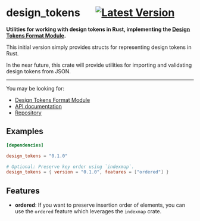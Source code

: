 # design_tokens &emsp; [![Latest Version]][crates.io]

[Latest Version]: https://img.shields.io/crates/v/design_tokens.svg
[crates.io]: https://crates.io/crates/design_tokens

**Utilities for working with design tokens in Rust, implementing the [Design Tokens Format Module](https://design-tokens.github.io/community-group/format/).**

This initial version simply provides structs for representing design tokens in Rust.

In the near future, this crate will provide utilities for importing and validating design tokens from JSON.

---

You may be looking for:

- [Design Tokens Format Module](https://design-tokens.github.io/community-group/format/)
- [API documentation](https://docs.rs/design_tokens)
- [Repository](https://github.com/iamnbutler/design_tokens)

## Examples

```toml
[dependencies]

design_tokens = "0.1.0"

# Optional: Preserve key order using `indexmap`.
design_tokens = { version = "0.1.0", features = ["ordered"] }

```

## Features

- **ordered**: If you want to preserve insertion order of elements, you can use the `ordered` feature which leverages the `indexmap` crate.
